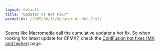 ```yaml
---
layout: default
title: "Updater or Hot Fix?"
permalink: /2005/06/15/Updater-or-Hot-Fix?/
---
```


Seems like Macromedia call the <strong style="font-weight: normal;">cumulative updater a hot fix. So when looking for latest update for CFMX7, check the <a href="http://www.macromedia.com/cfusion/knowledgebase/index.cfm?id=tn_17883" target="_blank">ColdFusion hot fixes (MX and higher)</a> page.<br/></strong>